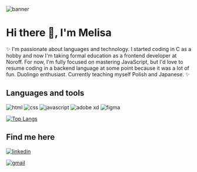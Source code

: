 ![banner](https://user-images.githubusercontent.com/76968122/171160406-b7fc6ff6-aff9-4b2e-a350-20a2ee9ecc5a.png)

# Hi there 👋, I'm Melisa

✨ I'm passionate about languages and technology. I started coding in C as a hobby and now I'm taking formal education as a frontend developer at Noroff. For now, I'm fully focused on mastering JavaScript, but I'd love to resume coding in a backend language at some point because it was a lot of fun. Duolingo enthusiast. Currently teaching myself Polish and Japanese. ✨

## Languages and tools

![html](https://img.shields.io/badge/HTML5-E34F26?style=for-the-badge&logo=html5&logoColor=white)
![css](https://img.shields.io/badge/CSS3-1572B6?style=for-the-badge&logo=css3&logoColor=white)
![javascript](https://img.shields.io/badge/JavaScript-323330?style=for-the-badge&logo=javascript&logoColor=F7DF1E)
![adobe xd](https://img.shields.io/badge/Adobe%20XD-470137?style=for-the-badge&logo=Adobe%20XD&logoColor=#FF61F6)
![figma](https://img.shields.io/badge/Figma-F24E1E?style=for-the-badge&logo=figma&logoColor=white)

[![Top Langs](https://github-readme-stats.vercel.app/api/top-langs/?username=Melisa-Zorraindo
)](https://github.com/anuraghazra/github-readme-stats)


## Find me here

[![linkedin](https://img.shields.io/badge/LinkedIn-0077B5?style=for-the-badge&logo=linkedin&logoColor=white)](https://www.linkedin.com/in/melisa-zorraindo-81719618b/)

[![gmail](https://img.shields.io/badge/Gmail-D14836?style=for-the-badge&logo=gmail&logoColor=white)](mailto:melisa.zorraindo@gmail.com)


